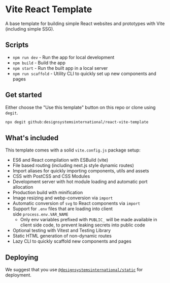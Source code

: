 # Vite React Template

A base template for building simple React websites and prototypes with Vite
(including simple SSG).

## Scripts

- `npm run dev` - Run the app for local development
- `npm build` - Build the app
- `npm start` - Run the built app in a local server
- `npm run scaffold` - Utility CLI to quickly set up new components and pages

## Get started

Either choose the "Use this template" button on this repo or clone using
`degit`.

```bash
npx degit github:designsystemsinternational/react-vite-template
```

## What's included

This template comes with a solid `vite.config.js` package setup:

- ES6 and React compilation with ESBuild (vite)
- File based routing (including next.js style dynamic routes)
- Import aliases for quickly importing components, utils and assets
- CSS with PostCSS and CSS Modules
- Development server with hot module loading and automatic port allocation
- Production build with minification
- Image resizing and webp-conversion via `import`
- Automatic conversion of `svg` to React components via `import`
- Support for `.env` files that are loading into client
  side `process.env.VAR_NAME`
  - Only env variables prefixed with `PUBLIC_` will be made available in client
    side code, to prevent leaking secrets into public code
- Optional testing with Vitest and Testing Library
- Static HTML generation of non-dynamic routes
- Lazy CLI to quickly scaffold new components and pages

## Deploying

We suggest that you use
[`@designsystemsinternational/static`](https://www.npmjs.com/package/@designsystemsinternational/static)
for deployment.
